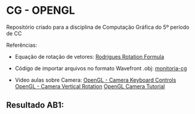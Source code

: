 # CG - OPENGL
Repositório criado para a disciplina de Computação Gráfica do 5º período de CC

Referências:

- Equação de rotação de vetores: [Rodrigues Rotation Formula](https://en.wikipedia.org/wiki/Rodrigues%27_rotation_formula)

- Código de importar arquivos no formato Wavefront .obj: [monitoria-cg](https://github.com/valeriojr/monitoria-cg/blob/master/projeto/src/11-carregar_obj.c)

- Video aulas sobre Camera: [OpenGL - Camera Keyboard Controls](https://www.youtube.com/watch?v=v6RZRPo0O3k)
                            [OpenGL - Camera Vertical Rotation](https://www.youtube.com/watch?v=7oNLw9Bct1k)
                            [OpenGL Camera Tutorial](https://www.youtube.com/watch?v=zHlxQoJYUhw)

## Resultado AB1:

